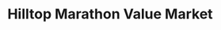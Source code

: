 ---
title: "Hilltop Marathon Value Market"
url: /saint-joseph/hilltop-marathon-value-market/
shop: convenience
---